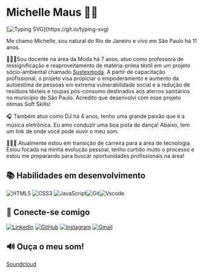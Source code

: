 
# Michelle Maus 🏳️‍⚧️


[![Typing SVG](https://readme-typing-svg.demolab.com?font=Fira+Code&pause=1000&color=E16EF7&random=false&width=435&lines=Ol%C3%A1!+Bem-vinde+ao+meu+GitHub!)](https://git.io/typing-svg)

Me chamo Michelle, sou natural do Rio de Janeiro e vivo em São Paulo há 11 anos.

👩🏻‍🎓Sou docente na área da Moda há 7 anos, atuo como professora de ressignificação e reaproveitamento de matéria-prima têxtil em um projeto sócio-ambiental chamado [Sustexmoda](https://www.sustexmoda.org). A partir de capacitação profissional, o projeto visa propiciar o empoderamento e aumento da autoestima de pessoas em extrema vulnerabilidade social e a redução de resíduos têxteis e roupas pós-consumo destinados aos aterros sanitários no município de São Paulo.  Acredito que desenvolvi com esse projeto ótimas Soft Skills! 

🎧 Também atuo como DJ há 4 anos, tenho uma grande paixão que é a música eletrônica. Eu amo conduzir uma boa pista de dança! Abaixo, tem um link de onde você pode ouvir o meu som.

👩🏻‍💻 Atualmente estou em transição de carreira para a área de tecnologia. Estou focada na minha evolução pessoal, tenho curtido muito o processo e estou me preparando para buscar oportunidades profissionais na área!

## 📚 Habilidades em desenvolvimento

![HTML5](https://img.shields.io/badge/HTML5-E34F26?style=for-the-badge&logo=html5&logoColor=white) ![CSS3](https://img.shields.io/badge/CSS3-1572B6?style=for-the-badge&logo=css3&logoColor=white) ![JavaScript](https://img.shields.io/badge/JavaScript-F7DF1E?style=for-the-badge&logo=javascript&logoColor=black)![Git](https://img.shields.io/badge/GIT-E44C30?style=for-the-badge&logo=git&logoColor=white)![Vscode](https://img.shields.io/badge/Vscode-007ACC?style=for-the-badge&logo=visual-studio-code&logoColor=white)

## 📲 Conecte-se comigo

[![LinkedIn](https://img.shields.io/badge/LinkedIn-0077B5?style=for-the-badge&logo=linkedin&logoColor=white)](https://www.linkedin.com/in/michelle-maus-b19555306/) [![GitHub](https://img.shields.io/badge/GitHub-100000?style=for-the-badge&logo=github&logoColor=white)](https://github.com/MichelleMaus) [![Instagram](https://img.shields.io/badge/-Instagram-%23E4405F?style=for-the-badge&logo=instagram&logoColor=white)](https://www.instagram.com/transvegana/) [![Gmail](https://img.shields.io/badge/Gmail-333333?style=for-the-badge&logo=gmail&logoColor=red)](mailto:michellemaus.mi@gmail.com)

## 🔊 Ouça o meu som!

[Soundcloud](https://soundcloud.com/transvegana
)
